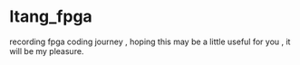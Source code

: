 # ltang_fpga

recording fpga coding journey , hoping this may be a little useful for you , it will be my pleasure.
